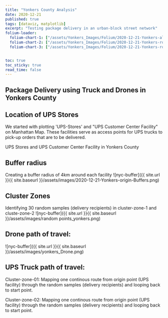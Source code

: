 ```yaml
---
title: "Yonkers County Analysis"
date: 2020-12-21
published: true
tags: [dataviz, matplotlib]
excerpt: "Testing package delivery in an urban-block street network"
folium-loader:
  folium-chart-1: ["/assets/Yonkers_Images/Folium/2020-12-21-Yonkers-allfacility.html", "400"] # second argument is the height
  folium-chart-2: ["/assets/Yonkers_Images/Folium/2020-12-21-Yonkers-route-case1.html", "400"] # second argument is the height
  folium-chart-3: ["/assets/Yonkers_Images/Folium/2020-12-21-Yonkers-route-case2.html", "400"] # second argument is the height


toc: true
toc_sticky: true
read_time: false
---
```


## Package Delivery using Truck and Drones in Yonkers County

## Location of UPS Stores 
We started with plotting 'UPS-Stores' and "UPS Customer Center Facility" on Manhattan Map. These facilities serve as access points for UPS trucks to pick-up orders that are to be delivered.

UPS Stores and UPS Customer Center Facility in Yonkers County
<div id="folium-chart-1"></div>

## Buffer radius
Creating a buffer radius of 4km around each facility 
![nyc-buffer]({{ site.url }}{{ site.baseurl }}/assets/images/2020-12-21-Yonkers-origin-Buffers.png)

## Cluster Zones
Identifying 30 random samples (delivery recipients) in cluster-zone-1 and cluste-zone-2
![nyc-buffer]({{ site.url }}{{ site.baseurl }}/assets/images/random points_yonkers.png)

## Drone path of travel:
![nyc-buffer]({{ site.url }}{{ site.baseurl }}/assets/images/yonkers_Drone.png)

## UPS Truck path of travel:
Cluster-zone-01: 
Mapping one continous route from origin point (UPS facility) through the random samples (delivery recipients) and looping back to start point. 
<div id="folium-chart-2"></div>

Cluster-zone-02: 
Mapping one continous route from origin point (UPS facility) through the random samples (delivery recipients) and looping back to start point. 
<div id="folium-chart-3"></div>





